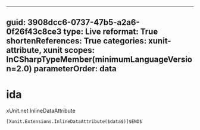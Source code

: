 ----
guid: 3908dcc6-0737-47b5-a2a6-0f26f43c8ce3
type: Live
reformat: True
shortenReferences: True
categories: xunit-attribute, xunit
scopes: InCSharpTypeMember(minimumLanguageVersion=2.0)
parameterOrder: data
----

# ida

xUnit.net InlineDataAttribute

```
[Xunit.Extensions.InlineDataAttribute($data$)]$END$
```
